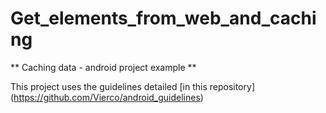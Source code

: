 Get_elements_from_web_and_caching
=================================

** Caching data - android project example **

This project uses the guidelines detailed [in this repository] (https://github.com/Vierco/android_guidelines)


